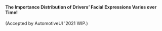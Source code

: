 #### **The Importance Distribution of Drivers’ Facial Expressions Varies over Time!**

(Accepted by AutomotiveUI '2021 WIP.)